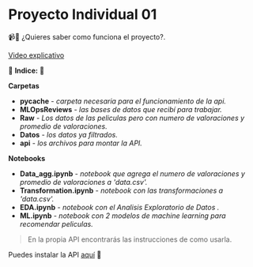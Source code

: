 # Proyecto Individual 01

📹🔴 ¿Quieres saber como funciona el proyecto?.

[Video explicativo](https://www.youtube.com/watch?v=FR_3CNE1L_A)

🌲 **Indice:** 🌲

**Carpetas**
* **pycache** - _carpeta necesaria para el funcionamiento de la api._
* **MLOpsReviews** - _las bases de datos que recibí para trabajar._
* **Raw** - _Los datos de las peliculas pero con numero de valoraciones y promedio de valoraciones._
* **Datos** - _los datos ya filtrados._
* **api** - _los archivos para montar la API._

**Notebooks**
* **Data_agg.ipynb** - _notebook que agrega el numero de valoraciones y promedio de valoraciones a 'data.csv'._
* **Transformation.ipynb** - _notebook con las transformaciones a 'data.csv'._
* **EDA.ipynb** - _notebook con el Analisis Exploratorio de Datos ._ 
* **ML.ipynb** - _notebook con 2 modelos de machine learning para recomendar peliculas._



> En la propia API encontrarás las instrucciones de como usarla.

Puedes instalar la API [aquí](https://deta.space/discovery/r/dbubmezjhvfi1hvl) 🤖
